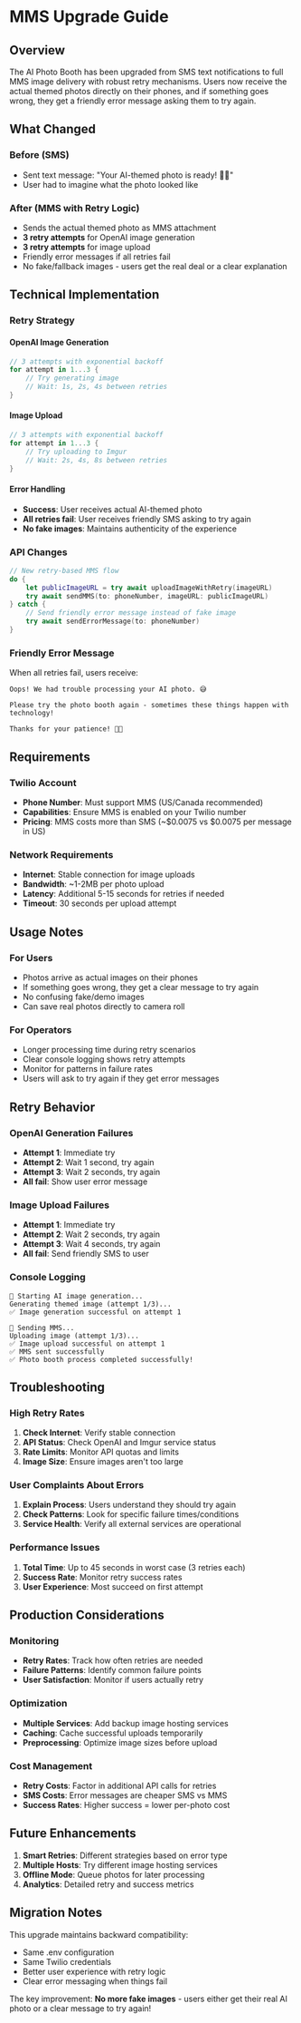 # MMS Upgrade Guide

## Overview

The AI Photo Booth has been upgraded from SMS text notifications to full MMS image delivery with robust retry mechanisms. Users now receive the actual themed photos directly on their phones, and if something goes wrong, they get a friendly error message asking them to try again.

## What Changed

### Before (SMS)
- Sent text message: "Your AI-themed photo is ready! 🎨✨"
- User had to imagine what the photo looked like

### After (MMS with Retry Logic)
- Sends the actual themed photo as MMS attachment
- **3 retry attempts** for OpenAI image generation
- **3 retry attempts** for image upload
- Friendly error messages if all retries fail
- No fake/fallback images - users get the real deal or a clear explanation

## Technical Implementation

### Retry Strategy

#### OpenAI Image Generation
```swift
// 3 attempts with exponential backoff
for attempt in 1...3 {
    // Try generating image
    // Wait: 1s, 2s, 4s between retries
}
```

#### Image Upload
```swift
// 3 attempts with exponential backoff  
for attempt in 1...3 {
    // Try uploading to Imgur
    // Wait: 2s, 4s, 8s between retries
}
```

#### Error Handling
- **Success**: User receives actual AI-themed photo
- **All retries fail**: User receives friendly SMS asking to try again
- **No fake images**: Maintains authenticity of the experience

### API Changes

```swift
// New retry-based MMS flow
do {
    let publicImageURL = try await uploadImageWithRetry(imageURL)
    try await sendMMS(to: phoneNumber, imageURL: publicImageURL)
} catch {
    // Send friendly error message instead of fake image
    try await sendErrorMessage(to: phoneNumber)
}
```

### Friendly Error Message

When all retries fail, users receive:
```
Oops! We had trouble processing your AI photo. 😅 

Please try the photo booth again - sometimes these things happen with technology! 

Thanks for your patience! 🎨✨
```

## Requirements

### Twilio Account
- **Phone Number**: Must support MMS (US/Canada recommended)
- **Capabilities**: Ensure MMS is enabled on your Twilio number
- **Pricing**: MMS costs more than SMS (~$0.0075 vs $0.0075 per message in US)

### Network Requirements
- **Internet**: Stable connection for image uploads
- **Bandwidth**: ~1-2MB per photo upload
- **Latency**: Additional 5-15 seconds for retries if needed
- **Timeout**: 30 seconds per upload attempt

## Usage Notes

### For Users
- Photos arrive as actual images on their phones
- If something goes wrong, they get a clear message to try again
- No confusing fake/demo images
- Can save real photos directly to camera roll

### For Operators
- Longer processing time during retry scenarios
- Clear console logging shows retry attempts
- Monitor for patterns in failure rates
- Users will ask to try again if they get error messages

## Retry Behavior

### OpenAI Generation Failures
- **Attempt 1**: Immediate try
- **Attempt 2**: Wait 1 second, try again  
- **Attempt 3**: Wait 2 seconds, try again
- **All fail**: Show user error message

### Image Upload Failures
- **Attempt 1**: Immediate try
- **Attempt 2**: Wait 2 seconds, try again
- **Attempt 3**: Wait 4 seconds, try again  
- **All fail**: Send friendly SMS to user

### Console Logging
```
🎨 Starting AI image generation...
Generating themed image (attempt 1/3)...
✅ Image generation successful on attempt 1

📱 Sending MMS...
Uploading image (attempt 1/3)...
✅ Image upload successful on attempt 1
✅ MMS sent successfully
✅ Photo booth process completed successfully!
```

## Troubleshooting

### High Retry Rates
1. **Check Internet**: Verify stable connection
2. **API Status**: Check OpenAI and Imgur service status
3. **Rate Limits**: Monitor API quotas and limits
4. **Image Size**: Ensure images aren't too large

### User Complaints About Errors
1. **Explain Process**: Users understand they should try again
2. **Check Patterns**: Look for specific failure times/conditions
3. **Service Health**: Verify all external services are operational

### Performance Issues
1. **Total Time**: Up to 45 seconds in worst case (3 retries each)
2. **Success Rate**: Monitor retry success rates
3. **User Experience**: Most succeed on first attempt

## Production Considerations

### Monitoring
- **Retry Rates**: Track how often retries are needed
- **Failure Patterns**: Identify common failure points
- **User Satisfaction**: Monitor if users actually retry

### Optimization
- **Multiple Services**: Add backup image hosting services
- **Caching**: Cache successful uploads temporarily
- **Preprocessing**: Optimize image sizes before upload

### Cost Management
- **Retry Costs**: Factor in additional API calls for retries
- **SMS Costs**: Error messages are cheaper SMS vs MMS
- **Success Rates**: Higher success = lower per-photo cost

## Future Enhancements

1. **Smart Retries**: Different strategies based on error type
2. **Multiple Hosts**: Try different image hosting services
3. **Offline Mode**: Queue photos for later processing
4. **Analytics**: Detailed retry and success metrics

## Migration Notes

This upgrade maintains backward compatibility:
- Same .env configuration
- Same Twilio credentials
- Better user experience with retry logic
- Clear error messaging when things fail

The key improvement: **No more fake images** - users either get their real AI photo or a clear message to try again! 